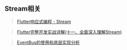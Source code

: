 ## Stream相关

> [ Flutter响应式编程 - Stream ]( https://www.jianshu.com/p/675f797f8280 ) <br/>

> [ Flutter完整开发实战详解(十一、全面深入理解Stream) ]( https://www.jianshu.com/p/b7cca3a89618?utm_source=desktop&utm_medium=timeline) <br/>

> [ EventBus的使用和底层实现分析 ]( https://juejin.im/post/5d668e0c5188255973408ac3 ) <br/>


